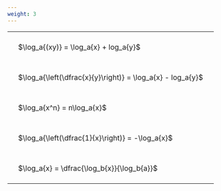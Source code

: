 ```yaml
---
weight: 3
---
```


<style type="text/css">
#T_61787 th.col_heading {
  text-align: left;
  font-size: 1em;
}
#T_61787 td {
  text-align: left;
  font-size: 1em;
  padding: 1.5em;
}
</style>
<table id="T_61787">
  <thead>
  </thead>
  <tbody>
    <tr>
      <td id="T_61787_row0_col0" class="data row0 col0" >$\log_a{(xy)} = \log_a{x} + log_a{y}$</td>
    </tr>
    <tr>
      <td id="T_61787_row1_col0" class="data row1 col0" >$\log_a{\left(\dfrac{x}{y}\right)} = \log_a{x} - log_a{y}$</td>
    </tr>
    <tr>
      <td id="T_61787_row2_col0" class="data row2 col0" >$\log_a{x^n} = n\log_a{x}$</td>
    </tr>
    <tr>
      <td id="T_61787_row3_col0" class="data row3 col0" >$\log_a{\left(\dfrac{1}{x}\right)} = -\log_a{x}$</td>
    </tr>
    <tr>
      <td id="T_61787_row4_col0" class="data row4 col0" >$\log_a{x} = \dfrac{\log_b{x}}{\log_b{a}}$</td>
    </tr>
  </tbody>
</table>
